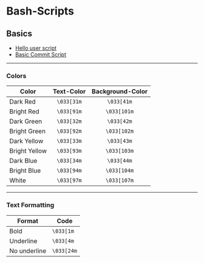 # Bash-Scripts

## Basics

- [Hello user script](./Scripts/Hello%20user.sh)
- [Basic Commit Script](./Scripts/Commit%20Script.sh)

----

### **Colors**

| **Color**         	| **Text-Color** 	| **Background-Color** 	    |
|-------------------	|:--------------:	|:--------------------: 	|
| Dark Red      	|    `\033[31m`    	|       `\033[41m`       	|
| Bright Red    	|    `\033[91m`    	|       `\033[101m`      	|
| Dark Green    	|    `\033[32m`    	|       `\033[42m`       	|
| Bright Green  	|    `\033[92m`    	|       `\033[102m`      	|
| Dark Yellow   	|    `\033[33m`    	|       `\033[43m`       	|
| Bright Yellow 	|    `\033[93m`    	|       `\033[103m`      	|
| Dark Blue     	|    `\033[34m`    	|       `\033[44m`       	|
| Bright Blue   	|    `\033[94m`    	|       `\033[104m`      	|
| White         	|    `\033[97m`    	|       `\033[107m`      	|

----

### Text Formatting

| **Format**   | **Code**  |
|--------------| -------- |
| Bold         |  `\033[1m`|
| Underline    |  `\033[4m`|
| No underline | `\033[24m`|